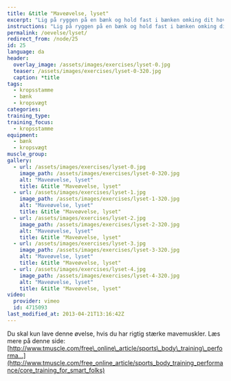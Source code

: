 ```yaml
---
title: &title "Maveøvelse, lyset"
excerpt: "Lig på ryggen på en bænk og hold fast i bænken omking dit hoved. Brug mavemusklerne til at presse benene op i lodret, så vægten er på din øvre ryg. Sænk benene mod vandret, så langt du kan, og hold bækkenet inde under dig."
instructions: "Lig på ryggen på en bænk og hold fast i bænken omking dit hoved. Brug mavemusklerne til at presse benene op i lodret, så vægten er på din øvre ryg. Sænk benene mod vandret, så langt du kan, og hold bækkenet inde under dig."
permalink: /oevelse/lyset/
redirect_from: /node/25
id: 25
language: da
header:
  overlay_image: /assets/images/exercises/lyset-0.jpg
  teaser: /assets/images/exercises/lyset-0-320.jpg
  caption: *title
tags:
  - kropsstamme
  - bænk
  - kropsvægt
categories:
training_type: 
training_focus: 
  - kropsstamme
equipment:
  - bænk
  - kropsvægt
muscle_group:
gallery:
  - url: /assets/images/exercises/lyset-0.jpg
    image_path: /assets/images/exercises/lyset-0-320.jpg
    alt: "Maveøvelse, lyset"
    title: &title "Maveøvelse, lyset"
  - url: /assets/images/exercises/lyset-1.jpg
    image_path: /assets/images/exercises/lyset-1-320.jpg
    alt: "Maveøvelse, lyset"
    title: &title "Maveøvelse, lyset"
  - url: /assets/images/exercises/lyset-2.jpg
    image_path: /assets/images/exercises/lyset-2-320.jpg
    alt: "Maveøvelse, lyset"
    title: &title "Maveøvelse, lyset"
  - url: /assets/images/exercises/lyset-3.jpg
    image_path: /assets/images/exercises/lyset-3-320.jpg
    alt: "Maveøvelse, lyset"
    title: &title "Maveøvelse, lyset"
  - url: /assets/images/exercises/lyset-4.jpg
    image_path: /assets/images/exercises/lyset-4-320.jpg
    alt: "Maveøvelse, lyset"
    title: &title "Maveøvelse, lyset"
video:
  provider: vimeo
  id: 4715093
last_modified_at: 2013-04-21T13:16:42Z
---
```


Du skal kun lave denne øvelse, hvis du har rigtig stærke mavemuskler. Læs mere på denne side: [http://www.tmuscle.com/free\_online\_article/sports\_body\_training\_performa...](http://www.tmuscle.com/free_online_article/sports_body_training_performance/core_training_for_smart_folks)
